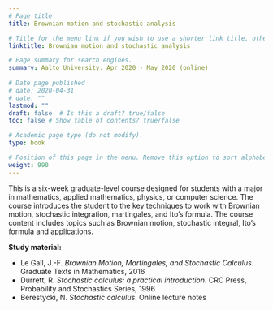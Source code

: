 ```yaml
---
# Page title
title: Brownian motion and stochastic analysis

# Title for the menu link if you wish to use a shorter link title, otherwise remove this option.
linktitle: Brownian motion and stochastic analysis

# Page summary for search engines.
summary: Aalto University. Apr 2020 - May 2020 (online)
    
# Date page published
# date: 2020-04-31
# date: ""
lastmod: ""
draft: false  # Is this a draft? true/false
toc: false # Show table of contents? true/false

# Academic page type (do not modify).
type: book

# Position of this page in the menu. Remove this option to sort alphabetically.
weight: 990
---
```


This is a six-week graduate-level course designed for students with a major in mathematics, applied mathematics, physics, or computer science.
The course introduces the student to the key techniques to work with Brownian motion, stochastic integration, martingales, and Ito’s formula.
The course content includes topics such as Brownian motion, stochastic integral, Ito’s formula and applications.    

**Study material:**   
+ Le Gall, J.-F. *Brownian Motion, Martingales, and Stochastic Calculus*. Graduate Texts in Mathematics, 2016
+ Durrett, R. *Stochastic calculus: a practical introduction*. CRC Press, Probability and Stochastics Series, 1996  
+ Berestycki, N. *Stochastic calculus*. Online lecture notes
